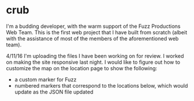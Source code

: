 # crub
I'm a budding developer, with the warm support of the Fuzz Productions Web Team. This is the first web project that I have built from scratch (albeit with the assistance of most of the members of the aforementioned web team).

4/11/16
I'm uploading the files I have been working on for review. I worked on making the site responsive last night. I would like to figure out how to customize the map on the location page to show the following:
- a custom marker for Fuzz
- numbered markers that correspond to the locations below, which would update as the JSON file updated
